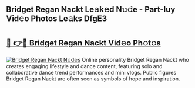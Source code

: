## Bridget Regan Nackt Le𝚊k𝚎d N𝚞𝚍e - Part-Iuy Vid𝚎o Photos Le𝚊ks DfgE3

# <h2><a href="http://fb7qcn.evod.top/?m=Bridget+Regan+Nackt">🔗 👉🔴 Bridget Regan Nackt Vid𝚎o Ph𝚘t𝚘s</a></h2>

[![Bridget Regan Nackt N𝚞d𝚎s](https://i.imgur.com/8V9OHl7.gif)](http://fb7qcn.evod.top/?m=Bridget+Regan+Nackt)
Online personality Bridget Regan Nackt who creates engaging lifestyle and dance content, featuring solo and collaborative dance trend performances and mini vlogs. Public figures Bridget Regan Nackt are often seen as symbols of hope and inspiration. 
